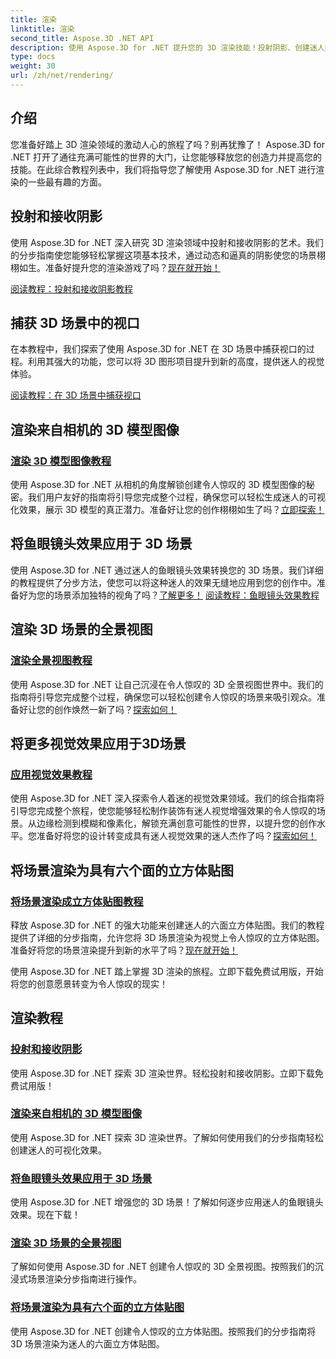 ```yaml
---
title: 渲染
linktitle: 渲染
second_title: Aspose.3D .NET API
description: 使用 Aspose.3D for .NET 提升您的 3D 渲染技能！投射阴影、创建迷人的可视化效果、应用鱼眼镜头效果等等。
type: docs
weight: 30
url: /zh/net/rendering/
---
```

## 介绍

您准备好踏上 3D 渲染领域的激动人心的旅程了吗？别再犹豫了！ Aspose.3D for .NET 打开了通往充满可能性的世界的大门，让您能够释放您的创造力并提高您的技能。在此综合教程列表中，我们将指导您了解使用 Aspose.3D for .NET 进行渲染的一些最有趣的方面。

## 投射和接收阴影
使用 Aspose.3D for .NET 深入研究 3D 渲染领域中投射和接收阴影的艺术。我们的分步指南使您能够轻松掌握这项基本技术，通过动态和逼真的阴影使您的场景栩栩如生。准备好提升您的渲染游戏了吗？[现在就开始！](./cast-receive-shadows/)

[阅读教程：投射和接收阴影教程](./cast-receive-shadows/)


## 捕获 3D 场景中的视口
在本教程中，我们探索了使用 Aspose.3D for .NET 在 3D 场景中捕获视口的过程。利用其强大的功能，您可以将 3D 图形项目提升到新的高度，提供迷人的视觉体验。

[阅读教程：在 3D 场景中捕获视口](./capture-viewport/)


## 渲染来自相机的 3D 模型图像
### [渲染 3D 模型图像教程](./render-3d-model-image/)
使用 Aspose.3D for .NET 从相机的角度解锁创建令人惊叹的 3D 模型图像的秘密。我们用户友好的指南将引导您完成整个过程，确保您可以轻松生成迷人的可视化效果，展示 3D 模型的真正潜力。准备好让您的创作栩栩如生了吗？[立即探索！](./render-3d-model-image/)

## 将鱼眼镜头效果应用于 3D 场景
使用 Aspose.3D for .NET 通过迷人的鱼眼镜头效果转换您的 3D 场景。我们详细的教程提供了分步方法，使您可以将这种迷人的效果无缝地应用到您的创作中。准备好为您的场景添加独特的视角了吗？[了解更多！](./fisheye-lens-effect-3d-scene/)
[阅读教程：鱼眼镜头效果教程](./fisheye-lens-effect-3d-scene/)

## 渲染 3D 场景的全景视图
### [渲染全景视图教程](./render-panorama-view/)
使用 Aspose.3D for .NET 让自己沉浸在令人惊叹的 3D 全景视图世界中。我们的指南将引导您完成整个过程，确保您可以轻松创建令人惊叹的场景来吸引观众。准备好让您的创作焕然一新了吗？[探索如何！](./render-panorama-view/)

## 将更多视觉效果应用于3D场景
### [应用视觉效果教程](./apply-visual-effects/)
使用 Aspose.3D for .NET 深入探索令人着迷的视觉效果领域。我们的综合指南将引导您完成整个旅程，使您能够轻松制作装饰有迷人视觉增强效果的令人惊叹的场景。从边缘检测到模糊和像素化，解锁充满创意可能性的世界，以提升您的创作水平。您准备好将您的设计转变成具有迷人视觉效果的迷人杰作了吗？[探索如何！](./apply-visual-effects/)

## 将场景渲染为具有六个面的立方体贴图
### [将场景渲染成立方体贴图教程](./render-scene-cubemap/)
释放 Aspose.3D for .NET 的强大功能来创建迷人的六面立方体贴图。我们的教程提供了详细的分步指南，允许您将 3D 场景渲染为视觉上令人惊叹的立方体贴图。准备好将您的场景渲染提升到新的水平了吗？[现在就开始！](./render-scene-cubemap/)

使用 Aspose.3D for .NET 踏上掌握 3D 渲染的旅程。立即下载免费试用版，开始将您的创意愿景转变为令人惊叹的现实！
## 渲染教程
### [投射和接收阴影](./cast-receive-shadows/)
使用 Aspose.3D for .NET 探索 3D 渲染世界。轻松投射和接收阴影。立即下载免费试用版！
### [渲染来自相机的 3D 模型图像](./render-3d-model-image/)
使用 Aspose.3D for .NET 探索 3D 渲染世界。了解如何使用我们的分步指南轻松创建迷人的可视化效果。
### [将鱼眼镜头效果应用于 3D 场景](./fisheye-lens-effect-3d-scene/)
使用 Aspose.3D for .NET 增强您的 3D 场景！了解如何逐步应用迷人的鱼眼镜头效果。现在下载！
### [渲染 3D 场景的全景视图](./render-panorama-view/)
了解如何使用 Aspose.3D for .NET 创建令人惊叹的 3D 全景视图。按照我们的沉浸式场景渲染分步指南进行操作。
### [将场景渲染为具有六个面的立方体贴图](./render-scene-cubemap/)
使用 Aspose.3D for .NET 创建令人惊叹的立方体贴图。按照我们的分步指南将 3D 场景渲染为迷人的六面立方体贴图。